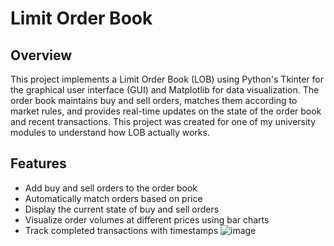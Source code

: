 # Limit Order Book

## Overview

This project implements a Limit Order Book (LOB) using Python's Tkinter for the graphical user interface (GUI) and Matplotlib for data visualization. The order book maintains buy and sell orders, matches them according to market rules, and provides real-time updates on the state of the order book and recent transactions. This project was created for one of my university modules to understand how LOB actually works.

## Features

- Add buy and sell orders to the order book
- Automatically match orders based on price
- Display the current state of buy and sell orders
- Visualize order volumes at different prices using bar charts
- Track completed transactions with timestamps
![image](https://github.com/user-attachments/assets/9e5360d8-b997-4aa2-903c-db4fe5c7e2ed)

